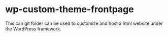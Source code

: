 # wp-custom-theme-frontpage
This can git folder can be used to customize and host a html website under the WordPress framework.
